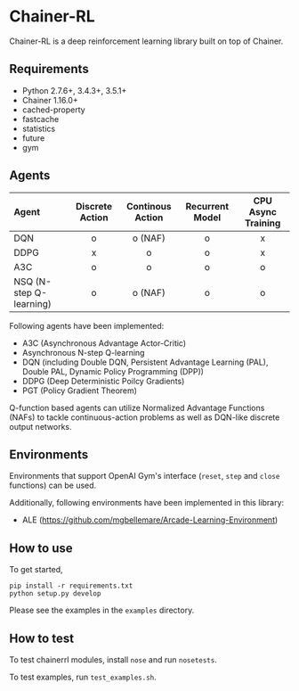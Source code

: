 # Chainer-RL

Chainer-RL is a deep reinforcement learning library built on top of Chainer.

## Requirements

- Python 2.7.6+, 3.4.3+, 3.5.1+
- Chainer 1.16.0+
- cached-property
- fastcache
- statistics
- future
- gym

## Agents

| Agent | Discrete Action | Continous Action | Recurrent Model | CPU Async Training |
|:------|:---------------:|:----------------:|:---------------:|:--------------:|
| DQN | o | o (NAF) | o | x |
| DDPG | x | o | o | x |
| A3C | o | o | o | o |
| NSQ (N-step Q-learning) | o | o (NAF) | o | o |

Following agents have been implemented: 
- A3C (Asynchronous Advantage Actor-Critic)
- Asynchronous N-step Q-learning
- DQN (including Double DQN, Persistent Advantage Learning (PAL), Double PAL, Dynamic Policy Programming (DPP))
- DDPG (Deep Deterministic Poilcy Gradients)
- PGT (Policy Gradient Theorem)

Q-function based agents can utilize Normalized Advantage Functions (NAFs) to tackle continuous-action problems as well as DQN-like discrete output networks.

## Environments

Environments that support OpenAI Gym's interface (`reset`, `step` and `close` functions) can be used.

Additionally, following environments have been implemented in this library:
- ALE (https://github.com/mgbellemare/Arcade-Learning-Environment)

## How to use

To get started,
```
pip install -r requirements.txt
python setup.py develop
```
Please see the examples in the `examples` directory.

## How to test

To test chainerrl modules, install `nose` and run `nosetests`.

To test examples, run `test_examples.sh`.

